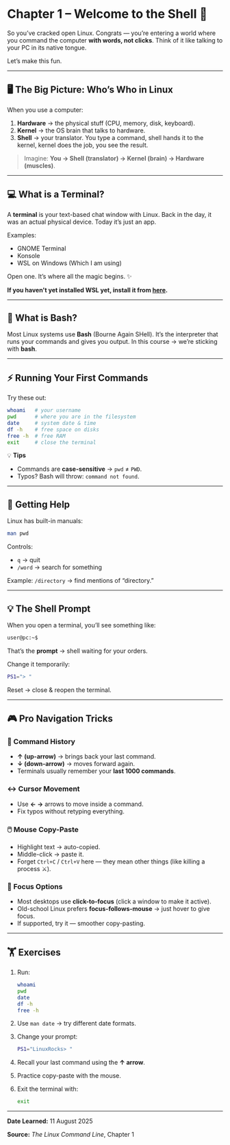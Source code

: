 
# Chapter 1 – Welcome to the Shell 🎉

So you’ve cracked open Linux. Congrats — you’re entering a world where you command the computer **with words, not clicks**. Think of it like talking to your PC in its native tongue.

Let’s make this fun.

---

## 🖥️ The Big Picture: Who’s Who in Linux

When you use a computer:

1. **Hardware** → the physical stuff (CPU, memory, disk, keyboard).
2. **Kernel** → the OS brain that talks to hardware.
3. **Shell** → your translator. You type a command, shell hands it to the kernel, kernel does the job, you see the result.

> Imagine: **You → Shell (translator) → Kernel (brain) → Hardware (muscles)**.

---

## 💻 What is a Terminal?

A **terminal** is your text-based chat window with Linux.
Back in the day, it was an actual physical device. Today it’s just an app.

Examples:

* GNOME Terminal
* Konsole
* WSL on Windows (Which I am using)

Open one. It’s where all the magic begins. ✨

**If you haven't yet installed WSL yet, install it from [here](../README.md).**

---

## 🐚 What is Bash?

Most Linux systems use **Bash** (Bourne Again SHell).
It’s the interpreter that runs your commands and gives you output.
In this course → we’re sticking with **bash**.

---

## ⚡ Running Your First Commands

Try these out:

```bash
whoami   # your username
pwd      # where you are in the filesystem
date     # system date & time
df -h    # free space on disks
free -h  # free RAM
exit     # close the terminal
```

💡 **Tips**

* Commands are **case-sensitive** → `pwd` ≠ `PWD`.
* Typos? Bash will throw: `command not found`.

---

## 📖 Getting Help

Linux has built-in manuals:

```bash
man pwd
```

Controls:

* `q` → quit
* `/word` → search for something

Example: `/directory` → find mentions of “directory.”

---

## 💡 The Shell Prompt

When you open a terminal, you’ll see something like:

```bash
user@pc:~$
```

That’s the **prompt** → shell waiting for your orders.

Change it temporarily:

```bash
PS1="> "
```

Reset → close & reopen the terminal.

---

## 🎮 Pro Navigation Tricks

### 🔁 Command History

* **↑ (up-arrow)** → brings back your last command.
* **↓ (down-arrow)** → moves forward again.
* Terminals usually remember your **last 1000 commands**.

### ↔️ Cursor Movement

* Use **← →** arrows to move inside a command.
* Fix typos without retyping everything.

### 🖱️ Mouse Copy-Paste

* Highlight text → auto-copied.
* Middle-click → paste it.
* Forget `Ctrl+C` / `Ctrl+V` here — they mean other things (like killing a process ⚔️).

### 🎯 Focus Options

* Most desktops use **click-to-focus** (click a window to make it active).
* Old-school Linux prefers **focus-follows-mouse** → just hover to give focus.
* If supported, try it — smoother copy-pasting.

---

## 🏋️ Exercises

1. Run:

   ```bash
   whoami
   pwd
   date
   df -h
   free -h
   ```
2. Use `man date` → try different date formats.
3. Change your prompt:

   ```bash
   PS1="LinuxRocks> "
   ```
4. Recall your last command using the **↑ arrow**.
5. Practice copy-paste with the mouse.
6. Exit the terminal with:

   ```bash
   exit
   ```

---

**Date Learned:** 11 August 2025

**Source:** *The Linux Command Line*, Chapter 1

